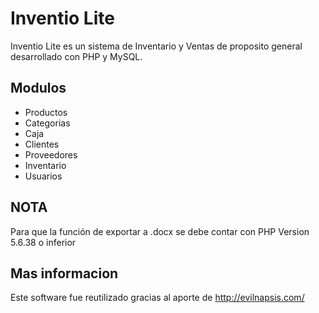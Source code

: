 # Inventio Lite
Inventio Lite es un sistema de Inventario y Ventas de proposito general desarrollado con PHP y MySQL.

## Modulos
- Productos
- Categorias
- Caja
- Clientes
- Proveedores
- Inventario
- Usuarios

## NOTA
Para que la función de exportar a .docx se debe contar con PHP Version 5.6.38 o inferior

## Mas informacion
Este software fue reutilizado gracias al aporte de http://evilnapsis.com/
